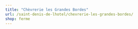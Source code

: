 ```yaml
---
title: "Chèvrerie les Grandes Bordes"
url: /saint-denis-de-lhotel/chevrerie-les-grandes-bordes/
shop: ferme
---
```

